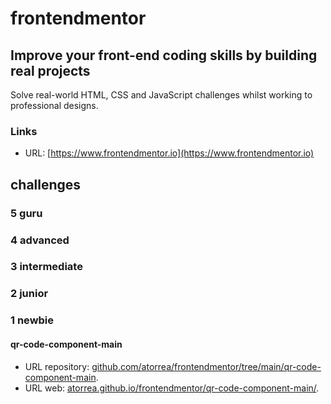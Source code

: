 # frontendmentor

## Improve your front-end coding skills by building real projects

Solve real-world HTML, CSS and JavaScript challenges whilst working to professional designs.

### Links

- URL: [https://www.frontendmentor.io](https://www.frontendmentor.io)

## challenges

### 5 guru

### 4 advanced

### 3 intermediate

### 2 junior

### 1 newbie

#### qr-code-component-main
- URL repository: [github.com/atorrea/frontendmentor/tree/main/qr-code-component-main](https://github.com/atorrea/frontendmentor/tree/main/qr-code-component-main).
- URL web: [atorrea.github.io/frontendmentor/qr-code-component-main/](https://atorrea.github.io/frontendmentor/qr-code-component-main/).
